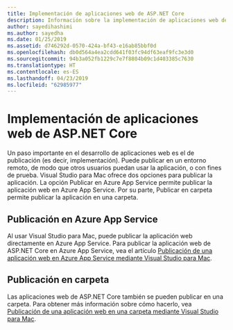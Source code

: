 ```yaml
---
title: Implementación de aplicaciones web de ASP.NET Core
description: Información sobre la implementación de aplicaciones web de ASP.NET Core en Visual Studio para Mac.
author: sayedihashimi
ms.author: sayedha
ms.date: 01/25/2019
ms.assetid: d746292d-0570-424a-bf43-e16ab85bbf0d
ms.openlocfilehash: db0d564a4ea2cdd641f03fc94df63eaf9fc3e3d0
ms.sourcegitcommit: 94b3a052fb1229c7e7f8804b09c1d403385c7630
ms.translationtype: HT
ms.contentlocale: es-ES
ms.lasthandoff: 04/23/2019
ms.locfileid: "62985977"
---
```

# <a name="aspnet-core-web-app-deployment"></a>Implementación de aplicaciones web de ASP.NET Core

Un paso importante en el desarrollo de aplicaciones web es el de publicación (es decir, implementación). Puede publicar en un entorno remoto, de modo que otros usuarios puedan usar la aplicación, o con fines de prueba. Visual Studio para Mac ofrece dos opciones para publicar la aplicación. La opción Publicar en Azure App Service permite publicar la aplicación web en Azure App Service. Por su parte, Publicar en carpeta permite publicar la aplicación en una carpeta.

## <a name="publish-to-azure-app-service"></a>Publicación en Azure App Service

Al usar Visual Studio para Mac, puede publicar la aplicación web directamente en Azure App Service. Para publicar la aplicación web de ASP.NET Core en Azure App Service, vea el artículo [Publicación de una aplicación web en Azure App Service mediante Visual Studio para Mac](publish-app-svc.md).

## <a name="publish-to-folder"></a>Publicación en carpeta

Las aplicaciones web de ASP.NET Core también se pueden publicar en una carpeta. Para obtener más información sobre cómo hacerlo, vea [Publicación de una aplicación web en una carpeta mediante Visual Studio para Mac](publish-folder.md).